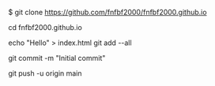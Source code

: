 $ git clone https://github.com/fnfbf2000/fnfbf2000.github.io

cd fnfbf2000.github.io

echo "Hello" > index.html
git add --all

git commit -m "Initial commit"

git push -u origin main
